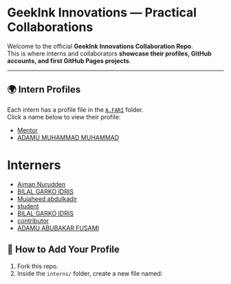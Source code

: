 # GeekInk Innovations — Practical Collaborations

Welcome to the official **GeekInk Innovations Collaboration Repo**.  
This is where interns and collaborators **showcase their profiles, GitHub accounts, and first GitHub Pages projects**.  

---

## 🌍 Intern Profiles

Each intern has a profile file in the [`A.FARI`](./interns/ALIYU2024CMPTR.md) folder.  
Click a name below to view their profile:  

- [Mentor](./interns/AdamsGeeky.md)  
- [ADAMU MUHAMMAD MUHAMMAD](./interns/AdamsGeeky.md)

# Interners

- [Aiman Nurudden](./interns/aimannurudden.md)
- [BILAL GARKO IDRIS](./interns/Bilalgarko.md)
- [Mujaheed abdulkadir](./interns/mujaheed6587.md)
- [student](./interns/mujaheed6587.md)
- [BILAL GARKO IDRIS](./interns/garko.md)
-  [contributor](./intens/Danfusami01.md)
- [ADAMU ABUBAKAR FUSAMI](./intens/Danfusami01.md)

## 🚀 How to Add Your Profile

1. Fork this repo.  
2. Inside the `interns/` folder, create a new file named:  
